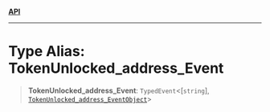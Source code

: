 [**API**](../../../README.md)

***

# Type Alias: TokenUnlocked\_address\_Event

> **TokenUnlocked\_address\_Event**: `TypedEvent`\<\[`string`\], [`TokenUnlocked_address_EventObject`](../interfaces/TokenUnlocked_address_EventObject.md)\>
